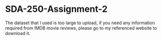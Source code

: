 # SDA-250-Assignment-2
The dataset that I used is too large to upload, if you need any information required from IMDB movie reviews, please go to my referenced website to download it.
